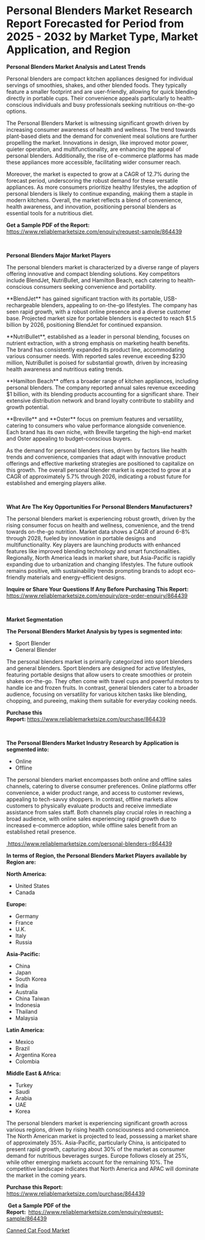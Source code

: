 <p><h1>Personal Blenders Market Research Report Forecasted for Period from 2025 -  2032 by Market Type, Market Application, and Region</h1></p><p><strong>Personal Blenders Market Analysis and Latest Trends</strong></p>
<p><p>Personal blenders are compact kitchen appliances designed for individual servings of smoothies, shakes, and other blended foods. They typically feature a smaller footprint and are user-friendly, allowing for quick blending directly in portable cups. Their convenience appeals particularly to health-conscious individuals and busy professionals seeking nutritious on-the-go options.</p><p>The Personal Blenders Market is witnessing significant growth driven by increasing consumer awareness of health and wellness. The trend towards plant-based diets and the demand for convenient meal solutions are further propelling the market. Innovations in design, like improved motor power, quieter operation, and multifunctionality, are enhancing the appeal of personal blenders. Additionally, the rise of e-commerce platforms has made these appliances more accessible, facilitating wider consumer reach.</p><p>Moreover, the market is expected to grow at a CAGR of 12.7% during the forecast period, underscoring the robust demand for these versatile appliances. As more consumers prioritize healthy lifestyles, the adoption of personal blenders is likely to continue expanding, making them a staple in modern kitchens. Overall, the market reflects a blend of convenience, health awareness, and innovation, positioning personal blenders as essential tools for a nutritious diet.</p></p>
<p><strong>Get a Sample PDF of the Report:&nbsp;</strong> <a href="https://www.reliablemarketsize.com/enquiry/request-sample/864439?utm_campaign=2413&utm_medium=2&utm_source=Github&utm_content=ia&utm_term=05042025&utm_id=personal-blenders">https://www.reliablemarketsize.com/enquiry/request-sample/864439</a></p>
<p>&nbsp;</p>
<p><strong>Personal Blenders Major Market Players</strong></p>
<p><p>The personal blenders market is characterized by a diverse range of players offering innovative and compact blending solutions. Key competitors include BlendJet, NutriBullet, and Hamilton Beach, each catering to health-conscious consumers seeking convenience and portability.</p><p>**BlendJet** has gained significant traction with its portable, USB-rechargeable blenders, appealing to on-the-go lifestyles. The company has seen rapid growth, with a robust online presence and a diverse customer base. Projected market size for portable blenders is expected to reach $1.5 billion by 2026, positioning BlendJet for continued expansion.</p><p>**NutriBullet**, established as a leader in personal blending, focuses on nutrient extraction, with a strong emphasis on marketing health benefits. The brand has consistently expanded its product line, accommodating various consumer needs. With reported sales revenue exceeding $230 million, NutriBullet is poised for substantial growth, driven by increasing health awareness and nutritious eating trends.</p><p>**Hamilton Beach** offers a broader range of kitchen appliances, including personal blenders. The company reported annual sales revenue exceeding $1 billion, with its blending products accounting for a significant share. Their extensive distribution network and brand loyalty contribute to stability and growth potential.</p><p>**Breville** and **Oster** focus on premium features and versatility, catering to consumers who value performance alongside convenience. Each brand has its own niche, with Breville targeting the high-end market and Oster appealing to budget-conscious buyers.</p><p>As the demand for personal blenders rises, driven by factors like health trends and convenience, companies that adapt with innovative product offerings and effective marketing strategies are positioned to capitalize on this growth. The overall personal blender market is expected to grow at a CAGR of approximately 5.7% through 2026, indicating a robust future for established and emerging players alike.</p></p>
<p>&nbsp;</p>
<p><strong>What Are The Key Opportunities For Personal Blenders Manufacturers?</strong></p>
<p><p>The personal blenders market is experiencing robust growth, driven by the rising consumer focus on health and wellness, convenience, and the trend towards on-the-go nutrition. Market data shows a CAGR of around 6-8% through 2028, fueled by innovation in portable designs and multifunctionality. Key players are launching products with enhanced features like improved blending technology and smart functionalities. Regionally, North America leads in market share, but Asia-Pacific is rapidly expanding due to urbanization and changing lifestyles. The future outlook remains positive, with sustainability trends prompting brands to adopt eco-friendly materials and energy-efficient designs.</p></p>
<p><strong>Inquire or Share Your Questions If Any Before Purchasing This Report:</strong> <a href="https://www.reliablemarketsize.com/enquiry/pre-order-enquiry/864439?utm_campaign=2413&utm_medium=2&utm_source=Github&utm_content=ia&utm_term=05042025&utm_id=personal-blenders">https://www.reliablemarketsize.com/enquiry/pre-order-enquiry/864439</a></p>
<p>&nbsp;</p>
<p><strong>Market Segmentation</strong></p>
<p><strong>The Personal Blenders Market Analysis by types is segmented into:</strong></p>
<p><ul><li>Sport Blender</li><li>General Blender</li></ul></p>
<p><p>The personal blenders market is primarily categorized into sport blenders and general blenders. Sport blenders are designed for active lifestyles, featuring portable designs that allow users to create smoothies or protein shakes on-the-go. They often come with travel cups and powerful motors to handle ice and frozen fruits. In contrast, general blenders cater to a broader audience, focusing on versatility for various kitchen tasks like blending, chopping, and pureeing, making them suitable for everyday cooking needs.</p></p>
<p><strong>Purchase this Report:&nbsp;</strong><a href="https://www.reliablemarketsize.com/purchase/864439?utm_campaign=2413&utm_medium=2&utm_source=Github&utm_content=ia&utm_term=05042025&utm_id=personal-blenders">https://www.reliablemarketsize.com/purchase/864439</a></p>
<p>&nbsp;</p>
<p><strong>The Personal Blenders Market Industry Research by Application is segmented into:</strong></p>
<p><ul><li>Online</li><li>Offline</li></ul></p>
<p><p>The personal blenders market encompasses both online and offline sales channels, catering to diverse consumer preferences. Online platforms offer convenience, a wider product range, and access to customer reviews, appealing to tech-savvy shoppers. In contrast, offline markets allow customers to physically evaluate products and receive immediate assistance from sales staff. Both channels play crucial roles in reaching a broad audience, with online sales experiencing rapid growth due to increased e-commerce adoption, while offline sales benefit from an established retail presence.</p></p>
<p><a href="https://www.reliablemarketsize.com/personal-blenders-r864439?utm_campaign=2413&utm_medium=2&utm_source=Github&utm_content=ia&utm_term=05042025&utm_id=personal-blenders">&nbsp;https://www.reliablemarketsize.com/personal-blenders-r864439</a></p>
<p><strong>In terms of Region, the Personal Blenders Market Players available by Region are:</strong></p>
<p>
    <p> <strong> North America: </strong>
        <ul>
            <li>United States</li>
            <li>Canada</li>
        </ul>
        </p> 
    <p> <strong> Europe: </strong>
        <ul>
            <li>Germany</li>
            <li>France</li>
            <li>U.K.</li>
            <li>Italy</li>
            <li>Russia</li>
        </ul>
        </p> 
    <p> <strong> Asia-Pacific: </strong>
        <ul>
            <li>China</li>
            <li>Japan</li>
            <li>South Korea</li>
            <li>India</li>
            <li>Australia</li>
            <li>China Taiwan</li>
            <li>Indonesia</li>
            <li>Thailand</li>
            <li>Malaysia</li>
        </ul>
        </p> 
    <p> <strong> Latin America: </strong>
        <ul>
            <li>Mexico</li>
            <li>Brazil</li>
            <li>Argentina Korea</li>
            <li>Colombia</li>
        </ul>
        </p> 
    <p> <strong> Middle East & Africa: </strong>
        <ul>
            <li>Turkey</li>
            <li>Saudi</li>
            <li>Arabia</li>
            <li>UAE</li>
            <li>Korea</li>
        </ul>
    </p>
    </p>
<p><p>The personal blenders market is experiencing significant growth across various regions, driven by rising health consciousness and convenience. The North American market is projected to lead, possessing a market share of approximately 35%. Asia-Pacific, particularly China, is anticipated to present rapid growth, capturing about 30% of the market as consumer demand for nutritious beverages surges. Europe follows closely at 25%, while other emerging markets account for the remaining 10%. The competitive landscape indicates that North America and APAC will dominate the market in the coming years.</p></p>
<p><strong>Purchase this Report: </strong><a href="https://www.reliablemarketsize.com/purchase/864439?utm_campaign=2413&utm_medium=2&utm_source=Github&utm_content=ia&utm_term=05042025&utm_id=personal-blenders">https://www.reliablemarketsize.com/purchase/864439</a></p>
<p>&nbsp;<strong>Get a Sample PDF of the Report:&nbsp;&nbsp;</strong><a href="https://www.reliablemarketsize.com/enquiry/request-sample/864439?utm_campaign=2413&utm_medium=2&utm_source=Github&utm_content=ia&utm_term=05042025&utm_id=personal-blenders">https://www.reliablemarketsize.com/enquiry/request-sample/864439</a></p>
<p><strong></strong></p>
<p><p><a href="https://github.com/dmitriyvo6rog/Market-Research-Report-List-1/blob/main/canned-cat-food-market.md?utm_campaign=2413&utm_medium=2&utm_source=Github&utm_content=ia&utm_term=05042025&utm_id=personal-blenders">Canned Cat Food Market</a></p></p>